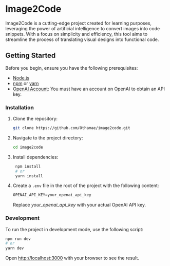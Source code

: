 # Image2Code

Image2Code is a cutting-edge project created for learning purposes, leveraging the power of artificial intelligence to convert images into code snippets. With a focus on simplicity and efficiency, this tool aims to streamline the process of translating visual designs into functional code.

## Getting Started

Before you begin, ensure you have the following prerequisites:

- [Node.js](https://nodejs.org/en)
- [npm](https://www.npmjs.com/) or [yarn](https://yarnpkg.com/)
- [OpenAI Account](https://openai.com/): You must have an account on OpenAI to obtain an API key.

### Installation

1. Clone the repository:
   ```bash
   git clone https://github.com/Othamae/image2code.git
   ```
2. Navigate to the project directory:
    ```bash
   cd image2code
   ```
3. Install dependencies:
   ```bash
    npm install
    # or
    yarn install
   ```
4.  Create a ``.env`` file in the root of the project with the following content:
   
    ```javaScript
    OPENAI_API_KEY=your_openai_api_key
    ```
    Replace *your_openai_api_key* with your actual OpenAI API key.

### Development

To run the project in development mode, use the following script:

```bash
npm run dev
# or
yarn dev
```

Open [http://localhost:3000](http://localhost:3000) with your browser to see the result.
